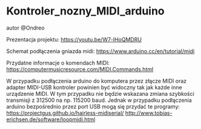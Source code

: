 # Kontroler_nozny_MIDI_arduino
autor @Ondreo
 
Prezentacja projektu:
https://youtu.be/W7-lHoQMDRU
 
Schemat podłączenia gniazda midi:
https://www.arduino.cc/en/tutorial/midi

Przydatne informacje o komendach MIDI:
https://computermusicresource.com/MIDI.Commands.html

W przypadku podłączenia arduino do komputera przez złącze MIDI oraz adapter MIDI-USB kontroler powinien być widoczny tak jak każde inne urządzenie MIDI. W tym przypadku nie będzie wskazana zmiana szybkości transmisji z 312500 na np. 115200 baud.
Jednak w przypadku podłączenia arduino bezpośrednio przez port USB mogą się przydać te programy:
https://projectgus.github.io/hairless-midiserial/
http://www.tobias-erichsen.de/software/loopmidi.html
